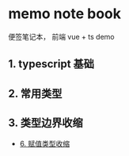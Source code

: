 # memo note book

便签笔记本， 前端 vue + ts demo

## 1. typescript 基础

## 2. 常用类型
## 3. 类型边界收缩

+ [6. 赋值类型收缩](./03-narrowing/src/04-assignment-narrowing/README.md)

